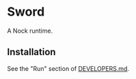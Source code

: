 # Sword

A Nock runtime.

## Installation

See the "Run" section of [DEVELOPERS.md](DEVELOPERS.md#run).
